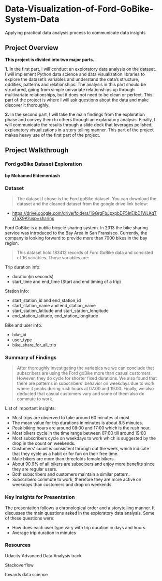 # Data-Visualization-of-Ford-GoBike-System-Data
Applying practical data analysis process to communicate data insights

## Project Overview
**This project is divided into two major parts.**

**1.**
 In the first part, I will conduct an exploratory data analysis on the dataset. I will implement Python data science and data visualization libraries to explore the dataset’s variables and understand the data’s structure, oddities, patterns and relationships. The analysis in this part should be structured, going from simple univariate relationships up through multivariate relationships, but it does not need to be clean or perfect. This part of the project is where I will ask questions about the data and make discover it thoroughly. 

**2.**
 In the second part, I will take the main findings from the exploration phase and convey them to others through an explanatory analysis. Finally, I will communicate the results through a slide deck that leverages polished, explanatory visualizations in a story telling manner. This part of the project makes heavy use of the first part of the project.

## Project Walkthrough

### Ford goBike Dataset Exploration
#### by Mohamed Eldemerdash




### Dataset

> The dataset I chose is the Ford goBike dataset. You can download the dataset and the cleaned dataset from the google drive link below:

* https://drive.google.com/drive/folders/1GGrgFbJpxpbDF5InElbD1WLKqTxTaX9A?usp=sharing 

Ford GoBike is a public bicycle sharing system. In 2013 the bike sharing service was introduced to the Bay Area in San Fransisco. Currently, the company is looking forward to provide more than 7000 bikes in the bay region.

> This dataset hold 183412 records of Ford GoBike data and consisted of 16 variables.
> Those variables are:

Trip duration info:

* duration(in seconds)
* start_time and end_time (Start and end timing of a trip)

Station info:

* start_station_id and end_station_id
* start_station_name and end_station_name
* start_station_latitude and start_station_longitude
* end_station_latitude, end_station_longitude

Bike and user info:
* bike_id
* user_type
* bike_share_for_all_trip<br>


### Summary of Findings


> After thoroughly investigating the variables we we can conclude that subscribers are using the Ford goBike more than casual customers. However, they do cycle for shorter fixed durations. We also found that there are patterns in subscribers' behavior on weekdays due to work where it peaks during rush hours at 07:00 and 19:00. Finally, we also deducted that casual customers vary and some of them also do commute to work.

List of important insights:
* Most trips are observed to take around 60 minutes at most
* The mean value for trip durations in minutes is about 8.5 minutes.
* Peak biking hours are around 08:00 and 17:00 which is the rush hour.
* Most bikers cycle in the time range between 07:00 till around 19:00
* Most subscribers cycle on weekdays to work which is suggested by the drop in the count on weekends. 
* Customers' count is consistent through out the week, which indicate that they cycle as a habit or for fun on their free time.
* Male bikers are more than threefolds female bikers.
* About 90.6% of all bikers are subscibers and enjoy more benefits since they are regular users.
* Both subscribers and customers maintain a similar pattern.
* Subscribers commute to work, therefore they are more active on weekdays than customers and drop on weekends.

### Key Insights for Presentation

The presentation follows a chronological order and a storytelling manner. It discusses the main questions asked in the exploratory data analysis. Some of these questions were: 
* How does each user type vary with trip duration in days and hours.
* Average trip duration in minutes

### Resources

Udacity Advanced Data Analysis track

Stackoverflow

towards data science
